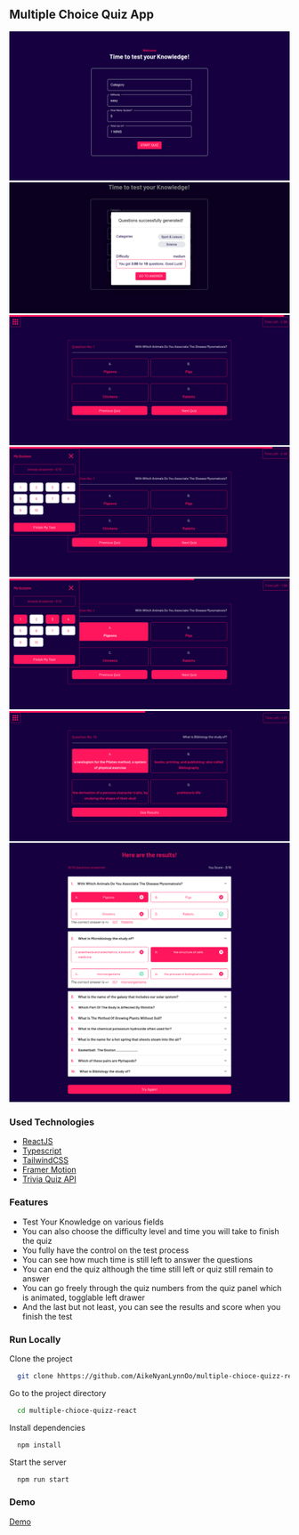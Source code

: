 ## Multiple Choice Quiz App

![Design Captured](https://github.com/AikeNyanLynnOo/multiple-chioce-quizz-react/blob/main/public/captures/screencapture1.png "Choose Categories, Difficulty Level, Time you will take")
![Design Captured](https://github.com/AikeNyanLynnOo/multiple-chioce-quizz-react/blob/main/public/captures/screencapture2.png "User Choice Result")
![Design Captured](https://github.com/AikeNyanLynnOo/multiple-chioce-quizz-react/blob/main/public/captures/screencapture3.png "Quiz Display")
![Design Captured](https://github.com/AikeNyanLynnOo/multiple-chioce-quizz-react/blob/main/public/captures/screencapture4.png "Left Animate Quiz Panel")
![Design Captured](https://github.com/AikeNyanLynnOo/multiple-chioce-quizz-react/blob/main/public/captures/screencapture5.png "Quizzes Already Answered")
![Design Captured](https://github.com/AikeNyanLynnOo/multiple-chioce-quizz-react/blob/main/public/captures/screencapture6.png "See Results Button when all questions are already answered")
![Design Captured](https://github.com/AikeNyanLynnOo/multiple-chioce-quizz-react/blob/main/public/captures/screencapture7.png "Result Page")

### Used Technologies

- [ReactJS](https://reactjs.org/)
- [Typescript](https://www.typescriptlang.org/)
- [TailwindCSS](https://tailwindcss.com/)
- [Framer Motion](https://www.framer.com/motion/)
- [Trivia Quiz API](https://the-trivia-api.com/)

### Features

- Test Your Knowledge on various fields
- You can also choose the difficulty level and time you will take to finish the quiz
- You fully have the control on the test process
- You can see how much time is still left to answer the questions
- You can end the quiz although the time still left or quiz still remain to answer
- You can go freely through the quiz numbers from the quiz panel which is animated, togglable left drawer
- And the last but not least, you can see the results and score when you finish the test

### Run Locally

Clone the project

```bash
  git clone hhttps://github.com/AikeNyanLynnOo/multiple-chioce-quizz-react.git
```

Go to the project directory

```bash
  cd multiple-chioce-quizz-react
```

Install dependencies

```bash
  npm install
```

Start the server

```bash
  npm run start
```

### Demo

[Demo](https://multiple-choice-quiz-game.netlify.app/)
